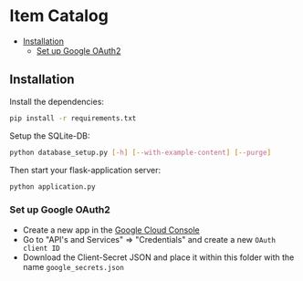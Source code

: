# Item Catalog

<!-- MarkdownTOC levels="1" autolink=true autoanchor=false bracket="round" -->

- [Installation](#installation)
    - [Set up Google OAuth2](#set-up-google-oauth2)

<!-- /MarkdownTOC -->

## Installation

Install the dependencies:

```sh
pip install -r requirements.txt
```

Setup the SQLite-DB:

```sh
python database_setup.py [-h] [--with-example-content] [--purge]
```

Then start your flask-application server:

```sh
python application.py
```

### Set up Google OAuth2

- Create a new app in the [Google Cloud Console](https://console.cloud.google.com/)
- Go to "API's and Services" => "Credentials" and create a new `OAuth client ID`
- Download the Client-Secret JSON and place it within this folder with the name `google_secrets.json`
